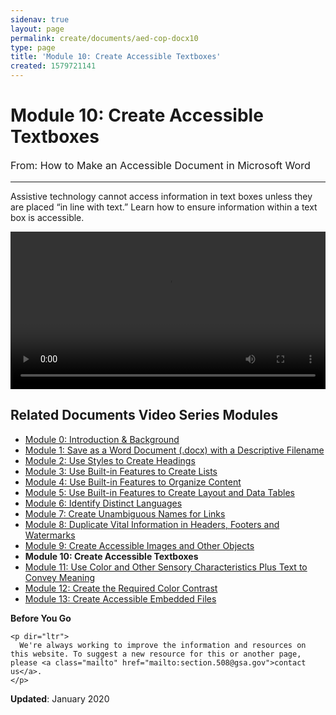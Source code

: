 ```yaml
---
sidenav: true
layout: page
permalink: create/documents/aed-cop-docx10
type: page
title: 'Module 10: Create Accessible Textboxes'
created: 1579721141
---
```


# Module 10: Create Accessible Textboxes

<p style="font-size:115%">
  From: How to Make an Accessible Document in Microsoft Word
</p>

* * *

Assistive technology cannot access information in text boxes unless they are placed &ldquo;in line with text.&rdquo; Learn how to ensure information within a text box is accessible.

<video controls="controls" data-vscid="3qesx4ovd" style="width:100%"><source src="/sites/default/files/DOCX/aed-cop-docx-m10.mp4" type="video/mp4" /></video>

## Related Documents Video Series Modules

  * [Module 0: Introduction & Background][1]
  * [Module 1: Save as a Word Document (.docx) with a Descriptive Filename][2]
  * [Module 2: Use Styles to Create Headings][3]
  * [Module 3: Use Built-in Features to Create Lists][4]
  * [Module 4: Use Built-in Features to Organize Content][5]
  * [Module 5: Use Built-in Features to Create Layout and Data Tables][6]
  * [Module 6: Identify Distinct Languages][7]
  * [Module 7: Create Unambiguous Names for Links][8]
  * [Module 8: Duplicate Vital Information in Headers, Footers and Watermarks][9]
  * [Module 9: Create Accessible Images and Other Objects][10]
  * **Module 10: Create Accessible Textboxes**
  * [Module 11: Use Color and Other Sensory Characteristics Plus Text to Convey Meaning][11]
  * [Module 12: Create the Required Color Contrast][12]
  * [Module 13: Create Accessible Embedded Files][13]

<div class="panel panel-default">
  <div class="panel-body">
    <strong>Before You Go</strong>
    
    <p dir="ltr">
      We're always working to improve the information and resources on this website. To suggest a new resource for this or another page, please <a class="mailto" href="mailto:section.508@gsa.gov">contact us</a>.
    </p>
  </div>
</div>

**Updated**: January 2020

 [1]: /create/documents/aed-cop-docx00
 [2]: /create/documents/aed-cop-docx01
 [3]: /create/documents/aed-cop-docx02
 [4]: /create/documents/aed-cop-docx03
 [5]: /create/documents/aed-cop-docx04
 [6]: /create/documents/aed-cop-docx05
 [7]: /create/documents/aed-cop-docx06
 [8]: /create/documents/aed-cop-docx07
 [9]: /create/documents/aed-cop-docx08
 [10]: /create/documents/aed-cop-docx09
 [11]: /create/documents/aed-cop-docx11
 [12]: /create/documents/aed-cop-docx12
 [13]: /create/documents/aed-cop-docx13